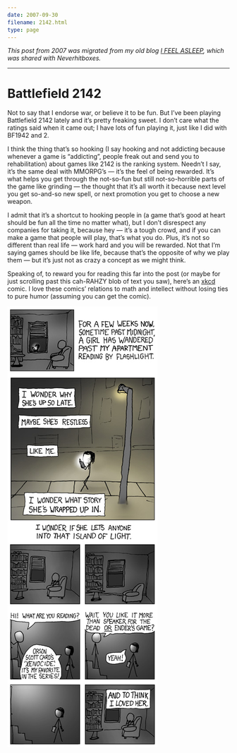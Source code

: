 ```yaml
---
date: 2007-09-30
filename: 2142.html
type: page
---
```


_This post from 2007 was migrated from my old blog [I FEEL
ASLEEP](https://ifeelasleep.wordpress.com/), which was shared with
Neverhitboxes._

---

# Battlefield 2142

Not to say that I endorse war, or believe it to be fun. But I’ve been playing
Battlefield 2142 lately and it’s pretty freaking sweet. I don’t care what the
ratings said when it came out; I have lots of fun playing it, just like I did
with BF1942 and 2.

I think the thing that’s so hooking (I say hooking and not addicting because
whenever a game is “addicting”, people freak out and send you to rehabilitation)
about games like 2142 is the ranking system. Needn’t I say, it’s the same deal
with MMORPG’s — it’s the feel of being rewarded. It’s what helps you get through
the not-so-fun but still not-so-horrible parts of the game like grinding — the
thought that it’s all worth it because next level you get so-and-so new spell,
or next promotion you get to choose a new weapon.

I admit that it’s a shortcut to hooking people in (a game that’s good at heart
should be fun all the time no matter what), but I don’t disrespect any companies
for taking it, because hey — it’s a tough crowd, and if you can make a game that
people will play, that’s what you do. Plus, it’s not so different than real life
— work hard and you will be rewarded. Not that I’m saying games should be like
life, because that’s the opposite of why we play them — but it’s just not as
crazy a concept as we might think.

Speaking of, to reward you for reading this far into the post (or maybe for just
scrolling past this cah-RAHZY blob of text you saw), here’s an
[xkcd](http://xkcd.com/) comic. I love these comics’ relations to math and
intellect without losing ties to pure humor (assuming you can get the comic).

![](/img/2142-xkcd.jpg)
